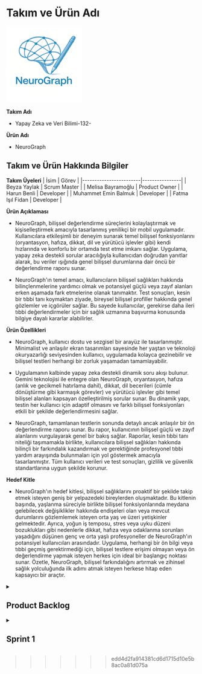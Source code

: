 # Takım ve Ürün Adı
![Logo](https://raw.githubusercontent.com/BBBeyza/YZTA_YapayZeka_Grup-132/main/images/logo.png)

**Takım Adı**
- Yapay Zeka ve Veri Bilimi-132- 

**Ürün Adı**
- NeuroGraph

## Takım ve Ürün Hakkında Bilgiler

**Takım Üyeleri**
| İsim                   | Görev          |
|------------------------|----------------|
| Beyza Yaylak          | Scrum Master |
| Melisa Bayramoğlu          | Product Owner  |
| Harun Benli   | Developer      |
| Muhammet Emin Balmuk       | Developer      |
| Fatma Işıl Fidan       | Developer      |


**Ürün Açıklaması**
- NeuroGraph, bilişsel değerlendirme süreçlerini kolaylaştırmak ve kişiselleştirmek amacıyla tasarlanmış yenilikçi bir mobil uygulamadır. Kullanıcılara etkileşimli bir deneyim sunarak temel bilişsel fonksiyonlarını (oryantasyon, hafıza, dikkat, dil ve yürütücü işlevler gibi) kendi hızlarında ve konforlu bir ortamda test etme imkanı sağlar. Uygulama, yapay zeka destekli sorular aracılığıyla kullanıcıdan doğrudan yanıtlar alarak, bu veriler ışığında genel bilişsel durumlarına dair öncü bir değerlendirme raporu sunar.

- NeuroGraph'ın temel amacı, kullanıcıların bilişsel sağlıkları hakkında bilinçlenmelerine yardımcı olmak ve potansiyel güçlü veya zayıf alanları erken aşamada fark etmelerine olanak tanımaktır. Test sonuçları, kesin bir tıbbi tanı koymaktan ziyade, bireysel bilişsel profiller hakkında genel gözlemler ve içgörüler sağlar. Bu sayede kullanıcılar, gerekirse daha ileri tıbbi değerlendirmeler için bir sağlık uzmanına başvurma konusunda bilgiye dayalı kararlar alabilirler.

**Ürün Özellikleri**
- NeuroGraph, kullanıcı dostu ve sezgisel bir arayüz ile tasarlanmıştır. Minimalist ve anlaşılır ekran tasarımları sayesinde her yaştan ve teknoloji okuryazarlığı seviyesinden kullanıcı, uygulamada kolayca gezinebilir ve bilişsel testleri herhangi bir zorluk yaşamadan tamamlayabilir.

- Uygulamanın kalbinde yapay zeka destekli dinamik soru akışı bulunur. Gemini teknolojisi ile entegre olan NeuroGraph, oryantasyon, hafıza (anlık ve gecikmeli hatırlama dahil), dikkat, dil becerileri (cümle dönüştürme gibi karmaşık görevler) ve yürütücü işlevler gibi temel bilişsel alanları kapsayan özelleştirilmiş sorular sunar. Bu dinamik yapı, testin her kullanıcı için adaptif olmasını ve farklı bilişsel fonksiyonları etkili bir şekilde değerlendirmesini sağlar.

- NeuroGraph, tamamlanan testlerin sonunda detaylı ancak anlaşılır bir ön değerlendirme raporu sunar. Bu rapor, kullanıcının bilişsel güçlü ve zayıf alanlarını vurgulayarak genel bir bakış sağlar. Raporlar, kesin tıbbi tanı niteliği taşımamakla birlikte, kullanıcılara bilişsel sağlıkları hakkında bilinçli bir farkındalık kazandırmak ve gerektiğinde profesyonel tıbbi yardım arayışında bulunmaları için yol göstermek amacıyla tasarlanmıştır. Tüm kullanıcı verileri ve test sonuçları, gizlilik ve güvenlik standartlarına uygun şekilde korunur.

  
**Hedef Kitle**
- NeuroGraph'ın hedef kitlesi, bilişsel sağlıklarını proaktif bir şekilde takip etmek isteyen geniş bir yelpazedeki bireylerden oluşmaktadır. Bu kitlenin başında, yaşlanma süreciyle birlikte bilişsel fonksiyonlarında meydana gelebilecek değişiklikler hakkında endişeleri olan veya mevcut durumlarını gözlemlemek isteyen orta yaş ve üzeri yetişkinler gelmektedir. Ayrıca, yoğun iş temposu, stres veya uyku düzeni bozuklukları gibi nedenlerle dikkat, hafıza veya odaklanma sorunları yaşadığını düşünen genç ve orta yaşlı profesyoneller de NeuroGraph'ın potansiyel kullanıcıları arasındadır. Uygulama, herhangi bir ön bilgi veya tıbbi geçmiş gerektirmediği için, bilişsel testlere erişimi olmayan veya ön değerlendirme yapmak isteyen herkes için ideal bir başlangıç noktası sunar. Özetle, NeuroGraph, bilişsel farkındalığını artırmak ve zihinsel sağlık yolculuğunda ilk adımı atmak isteyen herkese hitap eden kapsayıcı bir araçtır.

<details>
<summary><h2>Product Backlog</h2></summary>
  <p align="center">
    <img src="images/1.png" alt="Product Backlog 1" width="600" />
    <br/>
    <img src="images/2.png" alt="Product Backlog 2" width="600" />
    <br/>
    <img src="images/3.png" alt="Product Backlog 3" width="600" />
    <br/>
    <img src="images/4.png" alt="Product Backlog 4" width="600" />
    <br/>
    <img src="images/5.png" alt="Product Backlog 5" width="600" />
    <br/>
    <img src="images/6.png" alt="Product Backlog 6" width="600" />
    <br/>
    <img src="images/7.png" alt="Product Backlog 7" width="600" />
    <br/>
    <img src="images/8.png" alt="Product Backlog 8" width="600" />
  </p>
</details>

<details>
  <summary><h2>Sprint 1</h2></summary>

---

<details>
  <summary><h3>Sprint 1 - App Screenshots</h3></summary>
    <p align="center">
    <img src="images/App Screenshots/Onboarding1.png" alt="Onboarding 1"/>
    <br/>
    <img src="images/App Screenshots/Onboarding2.png" alt="Onboarding 2"/>
    <br/>
    <img src="images/App Screenshots/LoginScreen.png" alt="Login Screen"/>
    <br/>
    <img src="images/App Screenshots/HomePage.png" alt="Home Page"/>
    <br/>
    <img src="images/App Screenshots/CognitiveTest1.png" alt="Cognitive Test 1"/>
    <br/>
    <img src="images/App Screenshots/CognitiveTest2.png" alt="Cognitive Test 2"/>
    <br/>
    <img src="images/App Screenshots/CognitiveTest3.png" alt="Cognitive Test 3"/>
    <br/>
    <img src="images/App Screenshots/CognitiveTest4.png" alt="Cognitive Test 4"/>
    <br/>
    <img src="images/App Screenshots/ClockDrawingTest.png" alt="Clock Drawing Test"/>
    <br/>
    <img src="images/App Screenshots/SpiralTest.png" alt="Spiral Test"/>
    <br/>
    <img src="images/App Screenshots/MeanderTest.png" alt="Meander Test"/>
    <br/>
    <img src="images/App Screenshots/HandwritingTest.png" alt="Hand Writing Test"/>
    <br/>
    <img src="images/App Screenshots/DrawingTestResult1.png" alt="Drawing Test Result 1"/>
    <br/>
    <img src="images/App Screenshots/DrawingTestResult2.png" alt="Drawing Test Result 2"/>
    <br/>
    <img src="images/App Screenshots/AudioReadingTest1.png" alt="Audio Reading Test 1"/>
    <br/>
    <img src="images/App Screenshots/AudioReadingTest2.png" alt="Audio Reading Test 2"/>
  </p>
</details>

<details>
  <summary><h3>Sprint 1 - Sprint Board Update Screenshots</h3></summary>
  https://docs.google.com/spreadsheets/d/1Cv6z4U5Twf6dg4QvCqDg6eEn2MUoXFmWakvXuv8ObM0/edit?gid=0#gid=0
</details>

- <h3>Sprint Notes</h3>
  İlk sprintte konu belirlendi. Herkesten bir konu istenildi ve bu konuda çalışmaların araştırılması istendi. Genel olarak iyi bir sprint süreci geçirdiğimizi düşünüyoruz. İş tempomuz olsa da zamanı iyi kullandığımızı düşünüyoruz.

- <h3>Tahmin Edilen Puan ve Tamamlanan Puan</h3> 

  - Beklenen: 200 puan

  - Tamamlanan: 200 puan 

- <h3>Puan Tamamlama Mantığı</h3> 
  Ekibin iş yoğunluğu ve okul durumu gibi etkenlere rağmen, görevlerin tamamlanmasına öncelik verildi ve hedeflenen puan eksiksiz şekilde tamamlandı. Süreç boyunca planlamaya sadık kalınarak görev dağılımları yapıldı ve ortaya çıkan aksaklıklar ekip içi iletişimle giderildi.
- <h3>Daily Scrum</h3>
  </br>
  <p align="center">
    <img src="images/Daily Scrum/dailyscrum_1.jpeg" alt="Daily Scrum 1" width="600"/>
    </br>
    </br>
    <img src="images/Daily Scrum/dailyscrum_2.jpeg" alt="Daily Scrum 2" width="600"/>
    </br>
    </br>
    <img src="images/Daily Scrum/dailyscrum_3.jpeg" alt="Daily Scrum 3" width="600"/>
    </br>
    </br>
    <img src="images/Daily Scrum/dailyscrum_4.jpeg" alt="Daily Scrum 4" width="600"/>
  </p>
  </br>
  </br>
  Ekip olarak yeni bir ürün fikri geliştirmek amacıyla işe koyulduk ve ilk adım olarak tüm ekip üyelerinin fikir üretip paylaşabileceği bir ortam oluşturduk.  
  Bu süreç için belirli bir zaman sınırı belirlendi ve Beyza Yaylak, Melisa Bayramoğlu, Harun Benli, Muhammet Emin Balmuk ve Fatma Işıl Fidan kendi fikirlerini ekip ile paylaştı.  

  Sunulan fikirler, sadece yaratıcılık açısından değil; aynı zamanda uygulanabilirlik, zaman yönetimi ve hedefe uygunluk bakımından detaylı şekilde değerlendirildi. Bu değerlendirmelere ek olarak, paydaşlarla yapılan toplantılarda da fikirlerin potansiyeli üzerine görüşler alındı.  
  Tüm değerlendirmeler sonucunda Melisa Bayramoğlu’nun fikrinin geliştirilmesine karar verildi.**  

  Fikir netleştikten sonra tasarım sürecine geçildi ve Beyza Yaylak ile Muhammet Emin Balmuk iki farklı logo tasarımı hazırladı. Yapılan değerlendirme sonucunda Emin’in tasarımı ekip tarafından seçildi ve ürün logosu olarak belirlendi.

  Bu kararın ardından proje için ilk sprint süreci başlatıldı ve ekip planlanan görevleri zamanında tamamladı.  
  Sprint boyunca ürünün temel yapısını oluşturan kodlama kısmına odaklanıldı. Özellikle giriş ekranı ve ana sayfa gibi temel kullanıcı arayüzleri tasarlanıp geliştirme aşamasına alındı.  
  Tüm ekip üyeleri ortak bir hedef doğrultusunda uyumlu bir şekilde çalıştı.

- <h3>Product Backlog URL</h3> 
<p align="center">
  <img src="images/sprint_board_update_ss_1.jpg" alt="Screenshoot 1" />
  </p>
  

- <h3>Sprint Review</h3>  
  Ürün değerlendirme sürecinde ekip olarak proje seçimi konusunda herhangi bir zorluk yaşanmadı. Fikirlerin netliği ve ekip içi uyum sayesinde karar süreci hızlı bir şekilde tamamlandı.  
  Melisa Bayramoğlu, projenin yapım aşamasında gösterdiği ekstra çaba ile projenin sürdürülebilirliğine büyük katkı sağladı.  

  Proje isminin Türkçe mi yoksa İngilizce mi olması gerektiği üzerine bir süre düşünülse de, sonunda daha evrensel bir etki yaratmak amacıyla İngilizce olmasına karar verildi.  

  Bu sprint sürecindeki en büyük zorluk ise projenin temelini oturtmak oldu. Teknik yapıların planlanması ve ekip üyelerinin görevlerine adapte olması beklenenden uzun sürdü. Özellikle ekipteki kişilerin iş ve okul yoğunluğu, proje başlangıcını geciktiren temel etkenlerden biri oldu.  
  Tüm bu aksaklıklara rağmen ekip uyumu ve kararlılığı sayesinde proje adım adım ilerlemeye devam etti.

- <h3>Sprint Review Participants</h3>
  
  - Beyza Yaylak  
  - Melisa Bayramoğlu  
  - Harun Benli  
  - Muhammet Emin Balmuk  
  - Fatma Işıl Fidan

- <h3>Sprint Retrospective</h3>

  **Neler iyi gitti?**
  - İkinci sprintte uygulamaya yoğunlaşılmasına karar verildi.  
  - Takım içi iletişim güçlüydü.  
  - Görevler zamanında tamamlandı.  
  - Planlama toplantısı verimli geçti.  
  - Kod gözden geçirme süreci etkiliydi.  

  **Neler iyileştirilmeli?**
  - Bazı görevlerin tanımı yeterince net değildi.  

  **Gelecek Sprint İçin Aksiyonlar**
  - Görev açıklamaları daha ayrıntılı yazılacak.

</details>



>>>>>>> edd4d2fa914381cd6d1715d10e5b8ac0a81d075a

